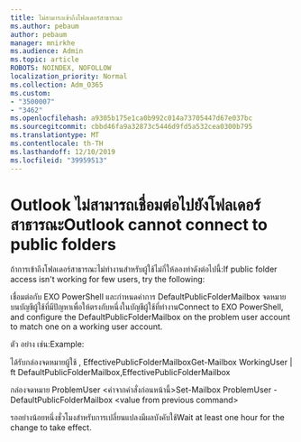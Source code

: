 ```yaml
---
title: ไม่สามารถเข้าถึงโฟลเดอร์สาธารณะ
ms.author: pebaum
author: pebaum
manager: mnirkhe
ms.audience: Admin
ms.topic: article
ROBOTS: NOINDEX, NOFOLLOW
localization_priority: Normal
ms.collection: Adm_O365
ms.custom:
- "3500007"
- "3462"
ms.openlocfilehash: a9305b175e1ca0b992c014a73705447d67e037bc
ms.sourcegitcommit: cbbd46fa9a32873c5446d9fd5a532cea0300b795
ms.translationtype: MT
ms.contentlocale: th-TH
ms.lasthandoff: 12/10/2019
ms.locfileid: "39959513"
---
```

# <a name="outlook-cannot-connect-to-public-folders"></a><span data-ttu-id="14767-102">Outlook ไม่สามารถเชื่อมต่อไปยังโฟลเดอร์สาธารณะ</span><span class="sxs-lookup"><span data-stu-id="14767-102">Outlook cannot connect to public folders</span></span>

<span data-ttu-id="14767-103">ถ้าการเข้าถึงโฟลเดอร์สาธารณะไม่ทำงานสำหรับผู้ใช้ไม่กี่ให้ลองทำดังต่อไปนี้:</span><span class="sxs-lookup"><span data-stu-id="14767-103">If public folder access isn't working for few users, try the following:</span></span>

<span data-ttu-id="14767-104">เชื่อมต่อกับ EXO PowerShell และกำหนดค่าการ DefaultPublicFolderMailbox จดหมายบนบัญชีผู้ใช้ที่มีปัญหาเพื่อให้ตรงกับหนึ่งในบัญชีผู้ใช้ที่ทำงาน</span><span class="sxs-lookup"><span data-stu-id="14767-104">Connect to EXO PowerShell, and configure the DefaultPublicFolderMailbox on the problem user account to match one on a working user account.</span></span>

<span data-ttu-id="14767-105">ตัว อย่าง เช่น:</span><span class="sxs-lookup"><span data-stu-id="14767-105">Example:</span></span>

<span data-ttu-id="14767-106">ได้รับกล่องจดหมายผู้ใช้ , EffectivePublicFolderMailbox</span><span class="sxs-lookup"><span data-stu-id="14767-106">Get-Mailbox WorkingUser | ft DefaultPublicFolderMailbox,EffectivePublicFolderMailbox</span></span>

<span data-ttu-id="14767-107">กล่องจดหมาย ProblemUser \<ค่าจากคำสั่งก่อนหน้านี้></span><span class="sxs-lookup"><span data-stu-id="14767-107">Set-Mailbox ProblemUser -DefaultPublicFolderMailbox \<value from previous command></span></span>

<span data-ttu-id="14767-108">รออย่างน้อยหนึ่งชั่วโมงสำหรับการเปลี่ยนแปลงมีผลบังคับใช้</span><span class="sxs-lookup"><span data-stu-id="14767-108">Wait at least one hour for the change to take effect.</span></span>